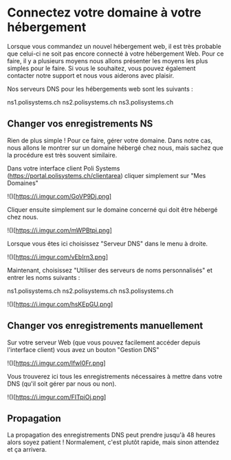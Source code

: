 # Connectez votre domaine à votre hébergement

Lorsque vous commandez un nouvel hébergement web, il est très probable que celui-ci ne soit pas encore connecté à votre hébergement Web.
Pour ce faire, il y a plusieurs moyens nous allons présenter les moyens les plus simples pour le faire.
Si vous le souhaitez, vous pouvez également contacter notre support et nous vous aiderons avec plaisir.

Nos serveurs DNS pour les hébergements web sont les suivants :

ns1.polisystems.ch
ns2.polisystems.ch
ns3.polisystems.ch

## Changer vos enregistrements NS

Rien de plus simple !
Pour ce faire, gérer votre domaine.
Dans notre cas, nous allons le montrer sur un domaine hébergé chez nous, mais sachez que la procédure est très souvent similaire.

Dans votre interface client Poli Systems (https://portal.polisystems.ch/clientarea) cliquer simplement sur "Mes Domaines"

!()[https://i.imgur.com/GoVP9Dj.png]

Cliquer ensuite simplement sur le domaine concerné qui doit être hébergé chez nous.

!()[https://i.imgur.com/mWPBtpi.png]

Lorsque vous êtes ici choisissez "Serveur DNS" dans le menu à droite.

!()[https://i.imgur.com/vEbIrn3.png]

Maintenant, choisissez "Utiliser des serveurs de noms personnalisés" et entrer les noms suivants :

ns1.polisystems.ch
ns2.polisystems.ch
ns3.polisystems.ch

!()[https://i.imgur.com/hsKEpGU.png]

## Changer vos enregistrements manuellement

Sur votre serveur Web (que vous pouvez facilement accéder depuis l'interface client) vous avez un bouton "Gestion DNS"

!()[https://i.imgur.com/IfwI0Fr.png]

Vous trouverez ici tous les enregistrements nécessaires à mettre dans votre DNS (qu'il soit gérer par nous ou non).

!()[https://i.imgur.com/FITpiOj.png]


## Propagation

La propagation des enregistrements DNS peut prendre jusqu'à 48 heures alors soyez patient ! Normalement, c'est plutôt rapide, mais sinon attendez et ça arrivera.

